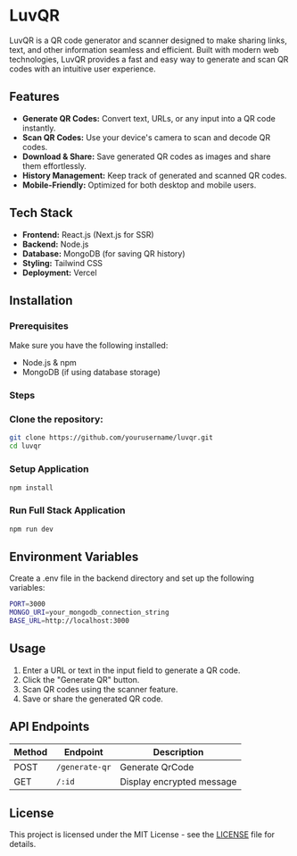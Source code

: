 # LuvQR

LuvQR is a QR code generator and scanner designed to make sharing links, text, and other information seamless and efficient. Built with modern web technologies, LuvQR provides a fast and easy way to generate and scan QR codes with an intuitive user experience.

## Features
- **Generate QR Codes:** Convert text, URLs, or any input into a QR code instantly.
- **Scan QR Codes:** Use your device's camera to scan and decode QR codes.
- **Download & Share:** Save generated QR codes as images and share them effortlessly.
- **History Management:** Keep track of generated and scanned QR codes.
- **Mobile-Friendly:** Optimized for both desktop and mobile users.

## Tech Stack
- **Frontend:** React.js (Next.js for SSR)
- **Backend:** Node.js
- **Database:** MongoDB (for saving QR history)
- **Styling:** Tailwind CSS
- **Deployment:** Vercel

## Installation

### Prerequisites
Make sure you have the following installed:
- Node.js & npm
- MongoDB (if using database storage)

### Steps
### Clone the repository:
   ```sh
   git clone https://github.com/yourusername/luvqr.git
   cd luvqr
 ```
### Setup Application

```bash
npm install
```

### Run Full Stack Application

```bash
npm run dev
```

## Environment Variables

Create a .env file in the backend directory and set up the following variables:
```bash
PORT=3000
MONGO_URI=your_mongodb_connection_string
BASE_URL=http://localhost:3000
```

## Usage

1. Enter a URL or text in the input field to generate a QR code.
2. Click the "Generate QR" button.
3. Scan QR codes using the scanner feature.
4. Save or share the generated QR code.

## API Endpoints

| Method | Endpoint             | Description                          |
|--------|----------------------|--------------------------------------|
| POST   | `/generate-qr`       | Generate QrCode                      |
| GET    | `/:id`               | Display encrypted message         |

## License

This project is licensed under the MIT License - see the [LICENSE](LICENSE) file for details.
